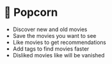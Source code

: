 # 🍿 Popcorn

- Discover new and old movies
- Save the movies you want to see
- Like movies to get recommendations
- Add tags to find movies faster
- Disliked movies like will be vanished